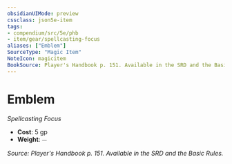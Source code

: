 ```yaml
---
obsidianUIMode: preview
cssclass: json5e-item
tags:
- compendium/src/5e/phb
- item/gear/spellcasting-focus
aliases: ["Emblem"]
SourceType: "Magic Item"
NoteIcon: magicitem
BookSource: Player's Handbook p. 151. Available in the SRD and the Basic Rules.
---
```

# Emblem
*Spellcasting Focus*  

- **Cost**: 5 gp
- **Weight**: ⏤

*Source: Player's Handbook p. 151. Available in the SRD and the Basic Rules.*